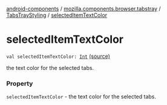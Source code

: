 [android-components](../../index.md) / [mozilla.components.browser.tabstray](../index.md) / [TabsTrayStyling](index.md) / [selectedItemTextColor](./selected-item-text-color.md)

# selectedItemTextColor

`val selectedItemTextColor: `[`Int`](https://kotlinlang.org/api/latest/jvm/stdlib/kotlin/-int/index.html) [(source)](https://github.com/mozilla-mobile/android-components/blob/master/components/browser/tabstray/src/main/java/mozilla/components/browser/tabstray/TabsTrayStyling.kt#L28)

the text color for the selected tabs.

### Property

`selectedItemTextColor` - the text color for the selected tabs.